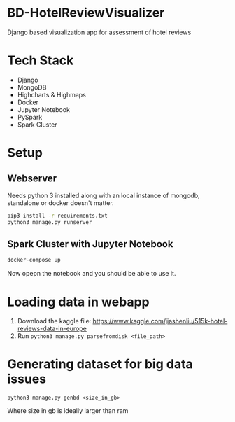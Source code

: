 # BD-HotelReviewVisualizer
Django based visualization app for assessment of hotel reviews

# Tech Stack
* Django
* MongoDB
* Highcharts & Highmaps
* Docker
* Jupyter Notebook
* PySpark
* Spark Cluster

# Setup
## Webserver
Needs python 3 installed along with an local instance of mongodb, standalone or docker doesn't  matter.

```bash
pip3 install -r requirements.txt
python3 manage.py runserver
```

## Spark Cluster with Jupyter Notebook
```bash
docker-compose up
```
Now opepn the notebook and you should be able to use it.

# Loading data in webapp
1. Download the kaggle file: https://www.kaggle.com/jiashenliu/515k-hotel-reviews-data-in-europe
2. Run ``python3 manage.py parsefromdisk <file_path>``

# Generating dataset for big data issues
```python3 manage.py genbd <size_in_gb>```

Where size in gb is ideally larger than ram
